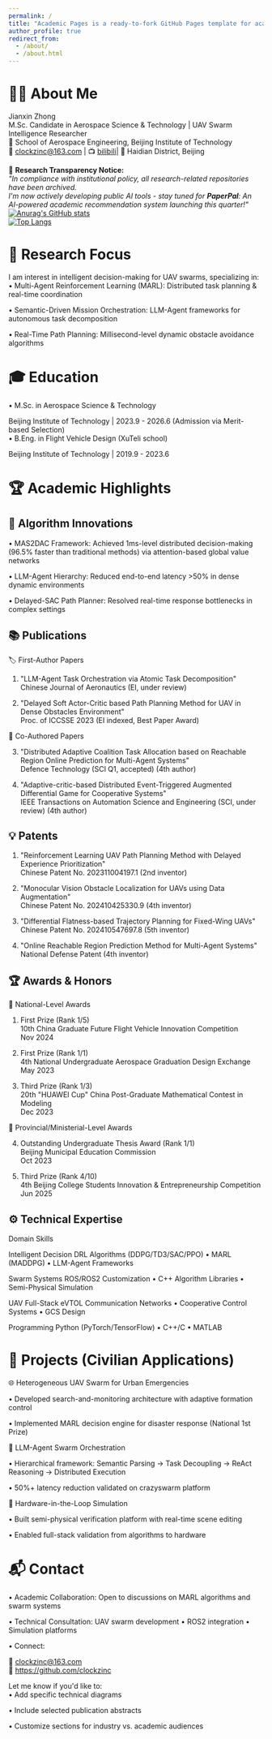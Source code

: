 ```yaml
---
permalink: /
title: "Academic Pages is a ready-to-fork GitHub Pages template for academic personal websites"
author_profile: true
redirect_from: 
  - /about/
  - /about.html
---
```



# 👨🔬 About Me

Jianxin Zhong  
M.Sc. Candidate in Aerospace Science & Technology | UAV Swarm Intelligence Researcher  
🚀 School of Aerospace Engineering, Beijing Institute of Technology  
📧 clockzinc@163.com | 📺 [bilibili](https://space.bilibili.com/113557956)| 📍 Haidian District, Beijing  
  
🔐 **Research Transparency Notice:**  
_"In compliance with institutional policy, all research-related repositories have been archived.  
I'm now actively developing public AI tools - stay tuned for **PaperPal**:  An AI-powered academic recommendation system launching this quarter!"_  
[![Anurag's GitHub stats](https://github-readme-stats.vercel.app/api?username=ClockZinc&show_icons=true&theme=tokyonight&include_all_commits=true)](https://github.com/anuraghazra/github-readme-stats)   
[![Top Langs](https://github-readme-stats.vercel.app/api/top-langs/?username=ClockZinc&layout=compact)](https://github.com/anuraghazra/github-readme-stats)  


# 🔬 Research Focus

I am interest in intelligent decision-making for UAV swarms, specializing in:  
• Multi-Agent Reinforcement Learning (MARL): Distributed task planning & real-time coordination  

• Semantic-Driven Mission Orchestration: LLM-Agent frameworks for autonomous task decomposition  

• Real-Time Path Planning: Millisecond-level dynamic obstacle avoidance algorithms  

# 🎓 Education

• M.Sc. in Aerospace Science & Technology  

  Beijing Institute of Technology | 2023.9 - 2026.6 (Admission via Merit-based Selection)  
• B.Eng. in Flight Vehicle Design (XuTeli school)  

  Beijing Institute of Technology | 2019.9 - 2023.6  

# 🏆 Academic Highlights

## 🧠 Algorithm Innovations

• MAS2DAC Framework: Achieved 1ms-level distributed decision-making (96.5% faster than traditional methods) via attention-based global value networks  

• LLM-Agent Hierarchy: Reduced end-to-end latency >50% in dense dynamic environments  

• Delayed-SAC Path Planner: Resolved real-time response bottlenecks in complex settings  

## 📚 Publications

🏷️ First-Author Papers

1. "LLM-Agent Task Orchestration via Atomic Task Decomposition"  
   Chinese Journal of Aeronautics (EI, under review)  

2. "Delayed Soft Actor-Critic based Path Planning Method for UAV in Dense Obstacles Environment"  
   Proc. of ICCSSE 2023 (EI indexed, Best Paper Award)  

👥 Co-Authored Papers

3. "Distributed Adaptive Coalition Task Allocation based on Reachable Region Online Prediction for Multi-Agent Systems"  
   Defence Technology (SCI Q1, accepted) (4th author)  

4. "Adaptive-critic-based Distributed Event-Triggered Augmented Differential Game for Cooperative Systems"  
   IEEE Transactions on Automation Science and Engineering (SCI, under review) (4th author)  

## 💡 Patents

1. "Reinforcement Learning UAV Path Planning Method with Delayed Experience Prioritization"  
   Chinese Patent No. 202311004197.1 (2nd inventor)  

2. "Monocular Vision Obstacle Localization for UAVs using Data Augmentation"  
   Chinese Patent No. 202410425330.9 (4th inventor)  

3. "Differential Flatness-based Trajectory Planning for Fixed-Wing UAVs"  
   Chinese Patent No. 202410547697.8 (5th inventor)  

4. "Online Reachable Region Prediction Method for Multi-Agent Systems"  
   National Defense Patent (4th inventor)  

## 🏆 Awards & Honors

🥇 National-Level Awards

1. First Prize (Rank 1/5)  
   10th China Graduate Future Flight Vehicle Innovation Competition  
   Nov 2024  

2. First Prize (Rank 1/1)  
   4th National Undergraduate Aerospace Graduation Design Exchange  
   May 2023  

3. Third Prize (Rank 1/3)  
   20th "HUAWEI Cup" China Post-Graduate Mathematical Contest in Modeling  
   Dec 2023  

🥉 Provincial/Ministerial-Level Awards

4. Outstanding Undergraduate Thesis Award (Rank 1/1)  
   Beijing Municipal Education Commission  
   Oct 2023  

5. Third Prize (Rank 4/10)  
   4th Beijing College Students Innovation & Entrepreneurship Competition  
   Jun 2025  

## ⚙️ Technical Expertise

Domain Skills

Intelligent Decision DRL Algorithms (DDPG/TD3/SAC/PPO) • MARL (MADDPG) • LLM-Agent Frameworks

Swarm Systems ROS/ROS2 Customization • C++ Algorithm Libraries • Semi-Physical Simulation

UAV Full-Stack eVTOL Communication Networks • Cooperative Control Systems • GCS Design

Programming Python (PyTorch/TensorFlow) • C++/C • MATLAB

# 🚁 Projects (Civilian Applications)

🌐 Heterogeneous UAV Swarm for Urban Emergencies

• Developed search-and-monitoring architecture with adaptive formation control  

• Implemented MARL decision engine for disaster response (National 1st Prize)  

🤖 LLM-Agent Swarm Orchestration

• Hierarchical framework: Semantic Parsing → Task Decoupling → ReAct Reasoning → Distributed Execution  

• 50%+ latency reduction validated on crazyswarm platform  

📡 Hardware-in-the-Loop Simulation

• Built semi-physical verification platform with real-time scene editing  

• Enabled full-stack validation from algorithms to hardware  

# 📬 Contact

• Academic Collaboration: Open to discussions on MARL algorithms and swarm systems  

• Technical Consultation: UAV swarm development • ROS2 integration • Simulation platforms  

• Connect:  

  📧 clockzinc@163.com  
  🔗 https://github.com/clockzinc


Let me know if you'd like to:  
• Add specific technical diagrams  

• Include selected publication abstracts  

• Customize sections for industry vs. academic audiences

